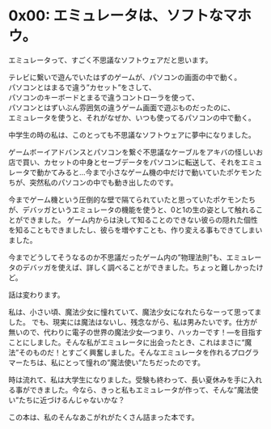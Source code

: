 # 0x00: エミュレータは、ソフトなマホウ。

エミュレータって、すごく不思議なソフトウェアだと思います。

テレビに繋いで遊んでいたはずのゲームが、パソコンの画面の中で動く。    
パソコンとはまるで違う”カセット”をさして、    
パソコンのキーボードとまるで違うコントローラを使って、    
パソコンとはずいぶん雰囲気の違うゲーム画面で遊ぶものだったのに、    
エミュレータを使うと、それがなぜか、いつも使ってるパソコンの中で動く。

中学生の時の私は、このとっても不思議なソフトウェアに夢中になりました。

ゲームボーイアドバンスとパソコンを繋ぐ不思議なケーブルをアキバの怪しいお店で買い、カセットの中身とセーブデータをパソコンに転送して、それをエミュレータで動かてみると…今まで小さなゲーム機の中だけで動いていたポケモンたちが、突然私のパソコンの中でも動き出したのです。

今までゲーム機という圧倒的な壁で隔てられていたと思っていたポケモンたちが、デバッガというエミュレータの機能を使うと、0と1の生の姿として触れることができました。
ゲーム内からは決して知ることのできない彼らの隠れた個性を知ることもできましたし、彼らを増やすことも、作り変える事もできてしまいました。

今までどうしてそうなるのか不思議だったゲーム内の”物理法則”も、エミュレータのデバッガを使えば、詳しく調べることができました。ちょっと難しかったけど。

話は変わります。

私は、小さい頃、魔法少女に憧れていて、魔法少女になれたらなーって思ってました。
でも、現実には魔法はないし、残念ながら、私は男みたいです。仕方が無いので、代わりに電子の世界の魔法少女―つまり、ハッカーです！―を目指すことにしました。そんな私がエミュレータに出会ったとき、これはまさに“魔法”そのものだ！とすごく興奮しました。そんなエミュレータを作れるプログラマーたちは、私にとって憧れの”魔法使い”たちだったのです。

時は流れて、私は大学生になりました。受験も終わって、長い夏休みを手に入れる事ができました。今なら、きっと私もエミュレータが作って、そんな”魔法使い”たちに近づけるんじゃないかな？

この本は、私のそんなあこがれがたくさん詰まった本です。
